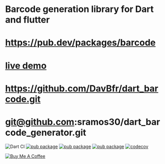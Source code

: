 # Barcode generation library for Dart and flutter
# https://pub.dev/packages/barcode
# [live demo](https://davbfr.github.io/dart_barcode/#/)
# https://github.com/DavBfr/dart_barcode.git
# git@github.com:sramos30/dart_barcode_generator.git

![Dart CI](https://github.com/DavBfr/dart_barcode/workflows/Dart%20CI/badge.svg)
[![pub package](https://img.shields.io/pub/v/barcode.svg)](https://pub.dartlang.org/packages/barcode)
[![pub package](https://img.shields.io/pub/v/barcode_widget.svg)](https://pub.dartlang.org/packages/barcode_widget)
[![pub package](https://img.shields.io/pub/v/barcode_image.svg)](https://pub.dartlang.org/packages/barcode_image)
[![codecov](https://codecov.io/gh/DavBfr/dart_barcode/branch/master/graph/badge.svg?token=74ZTaGHgep)](https://codecov.io/gh/DavBfr/dart_barcode)

[![Buy Me A Coffee](https://bmc-cdn.nyc3.digitaloceanspaces.com/BMC-button-images/custom_images/orange_img.png "Buy Me A Coffee")](https://www.buymeacoffee.com/JORBmbw9h "Buy Me A Coffee")
